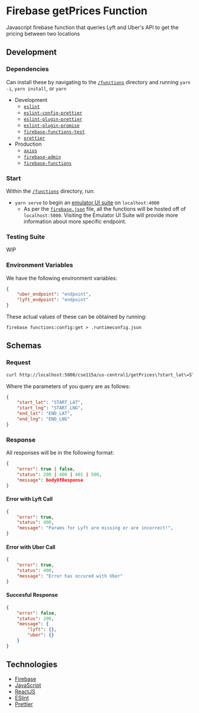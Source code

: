 # Firebase getPrices Function

Javascript firebase function that queries Lyft and Uber's API to get the pricing between two locations

## Development 

### Dependencies 

Can install these by navigating to the [`/functions`](functions/) directory and running `yarn -i`, `yarn install`, or `yarn`

* Development 
  * [`eslint`](https://eslint.org/docs/user-guide/getting-started)
  * [`eslint-config-prettier`](https://github.com/prettier/eslint-config-prettier)
  * [`eslint-plugin-prettier`](https://github.com/prettier/eslint-plugin-prettier)
  * [`eslint-plugin-promise`](https://github.com/xjamundx/eslint-plugin-promise)
  * [`firebase-functions-test`](https://github.com/firebase/firebase-functions-test)
  * [`prettier`](https://prettier.io/) 
* Production 
  * [`axios`](https://github.com/axios/axios) 
  * [`firebase-admin`](https://github.com/firebase/firebase-admin-node)
  * [`firebase-functions`](https://github.com/firebase/firebase-functions)

### Start 

Within the [`/functions`](functions/) directory, run: 

* `yarn serve` to begin an [emulator UI suite](https://firebase.google.com/docs/emulator-suite) on `localhost:4000`
  * As per the [`firebase.json`](firebase.json#L8-L10) file, all the functions will be hosted off of `localhost:5000`. Visiting the Emulator UI Suite will provide more information about more specific endpoint. 

### Testing Suite 

WIP 

### Environment Variables 

We have the following environment variables: 

```json 
{
    "uber_endpoint": "endpoint",
    "lyft_endpoint": "endpoint"
}
```

These actual values of these can be obtained by running:

 `firebase functions:config:get > .runtimeconfig.json`

## Schemas 

### Request 

```bash
curl http://localhost:5000/cse115a/us-central1/getPrices\?start_lat\=START_LAT\&start_lng\=START_LNG\&end_lat\=END_LAT\&end_lng\=END_LNG
```

Where the parameters of you query are as follows: 

```json
{
    "start_lat": "START_LAT", 
    "start_lng": "START_LNG",
    "end_lat": "END_LAT",
    "end_lng": "END_LNG"
}
```

### Response

All responses will be in the following format: 
```json
{
    "error": true | false,
    "status": 200 | 400 | 401 | 500,
    "message": bodyOfResponse
}
```

#### Error with Lyft Call 

```json 
{
    "error": true,
    "status": 400,
    "message": "Params for Lyft are missing or are incorrect!",
}
```

#### Error with Uber Call 
```json
{
    "error": true,
    "status": 400,
    "message": "Error has occured with Uber"
}
```

#### Succesful Response
```json
{
    "error": false, 
    "status": 200, 
    "message": {
        "lyft": {},
        "uber": {}
    }
} 
```

## Technologies 

* [Firebase](https://firebase.google.com/) 
* [JavaScript](https://www.javascript.com/) 
* [ReactJS](https://reactjs.org/) 
* [ESlint](https://eslint.org/) 
* [Prettier](https://prettier.io/) 
